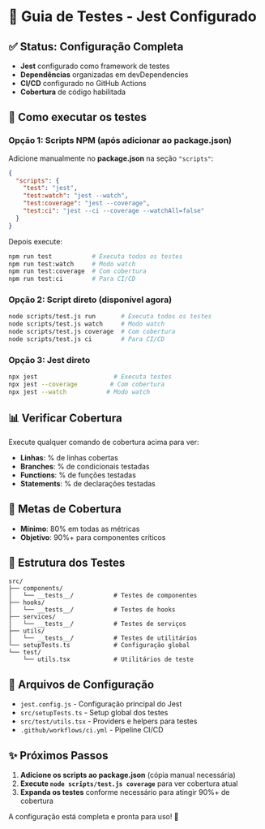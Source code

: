 # 🧪 Guia de Testes - Jest Configurado

## ✅ Status: Configuração Completa

- **Jest** configurado como framework de testes
- **Dependências** organizadas em devDependencies
- **CI/CD** configurado no GitHub Actions
- **Cobertura** de código habilitada

## 🚀 Como executar os testes

### Opção 1: Scripts NPM (após adicionar ao package.json)
Adicione manualmente no **package.json** na seção `"scripts"`:

```json
{
  "scripts": {
    "test": "jest",
    "test:watch": "jest --watch", 
    "test:coverage": "jest --coverage",
    "test:ci": "jest --ci --coverage --watchAll=false"
  }
}
```

Depois execute:
```bash
npm run test           # Executa todos os testes
npm run test:watch     # Modo watch
npm run test:coverage  # Com cobertura
npm run test:ci        # Para CI/CD
```

### Opção 2: Script direto (disponível agora)
```bash
node scripts/test.js run       # Executa todos os testes
node scripts/test.js watch     # Modo watch
node scripts/test.js coverage  # Com cobertura
node scripts/test.js ci        # Para CI/CD
```

### Opção 3: Jest direto
```bash
npx jest                     # Executa testes
npx jest --coverage         # Com cobertura
npx jest --watch           # Modo watch
```

## 📊 Verificar Cobertura

Execute qualquer comando de cobertura acima para ver:
- **Linhas**: % de linhas cobertas
- **Branches**: % de condicionais testadas
- **Functions**: % de funções testadas  
- **Statements**: % de declarações testadas

## 🎯 Metas de Cobertura

- **Mínimo**: 80% em todas as métricas
- **Objetivo**: 90%+ para componentes críticos

## 📁 Estrutura dos Testes

```
src/
├── components/
│   └── __tests__/           # Testes de componentes
├── hooks/
│   └── __tests__/           # Testes de hooks
├── services/
│   └── __tests__/           # Testes de serviços
├── utils/
│   └── __tests__/           # Testes de utilitários
└── setupTests.ts            # Configuração global
└── test/
    └── utils.tsx            # Utilitários de teste
```

## 🔧 Arquivos de Configuração

- `jest.config.js` - Configuração principal do Jest
- `src/setupTests.ts` - Setup global dos testes
- `src/test/utils.tsx` - Providers e helpers para testes
- `.github/workflows/ci.yml` - Pipeline CI/CD

## ✨ Próximos Passos

1. **Adicione os scripts ao package.json** (cópia manual necessária)
2. **Execute `node scripts/test.js coverage`** para ver cobertura atual
3. **Expanda os testes** conforme necessário para atingir 90%+ de cobertura

A configuração está completa e pronta para uso! 🎉